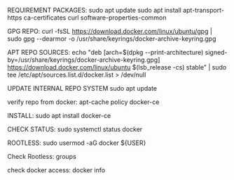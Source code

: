 REQUIREMENT PACKAGES:
sudo apt update
sudo apt install apt-transport-https ca-certificates curl software-properties-common

GPG REPO:
curl -fsSL https://download.docker.com/linux/ubuntu/gpg | sudo gpg --dearmor -o /usr/share/keyrings/docker-archive-keyring.gpg

APT REPO SOURCES:
echo "deb [arch=$(dpkg --print-architecture) signed-by=/usr/share/keyrings/docker-archive-keyring.gpg] https://download.docker.com/linux/ubuntu $(lsb_release -cs) stable" | sudo tee /etc/apt/sources.list.d/docker.list > /dev/null

UPDATE INTERNAL REPO SYSTEM
sudo apt update

verify repo from docker:
apt-cache policy docker-ce

INSTALL:
sudo apt install docker-ce

CHECK STATUS:
sudo systemctl status docker

ROOTLESS:
sudo usermod -aG docker ${USER}

Check Rootless: 
groups

check docker access:
docker info
